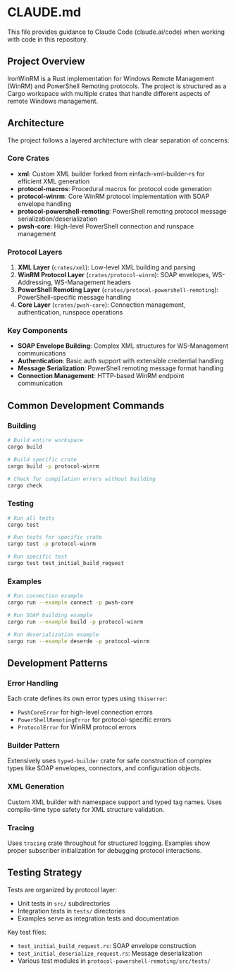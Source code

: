 # CLAUDE.md

This file provides guidance to Claude Code (claude.ai/code) when working with code in this repository.

## Project Overview

IronWinRM is a Rust implementation for Windows Remote Management (WinRM) and PowerShell Remoting protocols. The project is structured as a Cargo workspace with multiple crates that handle different aspects of remote Windows management.

## Architecture

The project follows a layered architecture with clear separation of concerns:

### Core Crates
- **xml**: Custom XML builder forked from einfach-xml-builder-rs for efficient XML generation
- **protocol-macros**: Procedural macros for protocol code generation
- **protocol-winrm**: Core WinRM protocol implementation with SOAP envelope handling
- **protocol-powershell-remoting**: PowerShell remoting protocol message serialization/deserialization
- **pwsh-core**: High-level PowerShell connection and runspace management

### Protocol Layers
1. **XML Layer** (`crates/xml`): Low-level XML building and parsing
2. **WinRM Protocol Layer** (`crates/protocol-winrm`): SOAP envelopes, WS-Addressing, WS-Management headers
3. **PowerShell Remoting Layer** (`crates/protocol-powershell-remoting`): PowerShell-specific message handling
4. **Core Layer** (`crates/pwsh-core`): Connection management, authentication, runspace operations

### Key Components
- **SOAP Envelope Building**: Complex XML structures for WS-Management communications
- **Authentication**: Basic auth support with extensible credential handling
- **Message Serialization**: PowerShell remoting message format handling
- **Connection Management**: HTTP-based WinRM endpoint communication

## Common Development Commands

### Building
```bash
# Build entire workspace
cargo build

# Build specific crate
cargo build -p protocol-winrm

# Check for compilation errors without building
cargo check
```

### Testing
```bash
# Run all tests
cargo test

# Run tests for specific crate
cargo test -p protocol-winrm

# Run specific test
cargo test test_initial_build_request
```

### Examples
```bash
# Run connection example
cargo run --example connect -p pwsh-core

# Run SOAP building example  
cargo run --example build -p protocol-winrm

# Run deserialization example
cargo run --example deserde -p protocol-winrm
```

## Development Patterns

### Error Handling
Each crate defines its own error types using `thiserror`:
- `PwshCoreError` for high-level connection errors
- `PowerShellRemotingError` for protocol-specific errors  
- `ProtocolError` for WinRM protocol errors

### Builder Pattern
Extensively uses `typed-builder` crate for safe construction of complex types like SOAP envelopes, connectors, and configuration objects.

### XML Generation
Custom XML builder with namespace support and typed tag names. Uses compile-time type safety for XML structure validation.

### Tracing
Uses `tracing` crate throughout for structured logging. Examples show proper subscriber initialization for debugging protocol interactions.

## Testing Strategy

Tests are organized by protocol layer:
- Unit tests in `src/` subdirectories
- Integration tests in `tests/` directories  
- Examples serve as integration tests and documentation

Key test files:
- `test_initial_build_request.rs`: SOAP envelope construction
- `test_initial_deserialize_request.rs`: Message deserialization
- Various test modules in `protocol-powershell-remoting/src/tests/`
